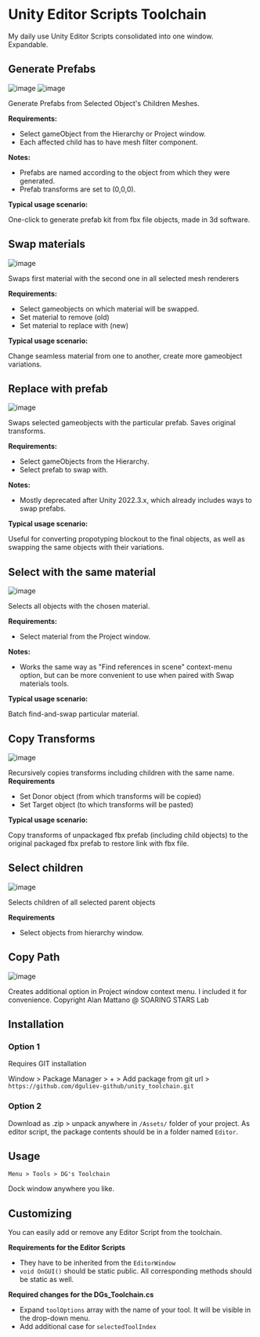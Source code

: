 # Unity Editor Scripts Toolchain
My daily use Unity Editor Scripts consolidated into one window. Expandable.
## Generate Prefabs
![image](https://github.com/dguliev-github/unity_toolchain/assets/64034875/ed4a2ac7-5ca6-43be-8542-8eb5f9bd71fa)
![image](https://github.com/dguliev-github/unity_toolchain/assets/64034875/2636110c-920b-4f6b-9da4-298b1d0e5449)

Generate Prefabs from Selected Object's Children Meshes. 

**Requirements:**

* Select gameObject from the Hierarchy or Project window.
* Each affected child has to have mesh filter component. 

**Notes:**

* Prefabs are named according to the object from which they were generated.
* Prefab transforms are set to (0,0,0).

**Typical usage scenario:**

One-click to generate prefab kit from fbx file objects, made in 3d software.
## Swap materials
![image](https://github.com/dguliev-github/unity_toolchain/assets/64034875/95da3351-44c8-4830-b2bd-5eb4c8c8ca86)

Swaps first material with the second one in all selected mesh renderers

**Requirements:**

* Select gameobjects on which material will be swapped.
* Set material to remove (old)
* Set material to replace with (new)

**Typical usage scenario:**

Change seamless material from one to another, create more gameobject variations.
## Replace with prefab
![image](https://github.com/dguliev-github/unity_toolchain/assets/64034875/6292e340-a691-457f-997c-e176e2b2f0dd)

Swaps selected gameobjects with the particular prefab. Saves original transforms.

**Requirements:**

* Select gameObjects from the Hierarchy.
* Select prefab to swap with.

**Notes:**

* Mostly deprecated after Unity 2022.3.x, which already includes ways to swap prefabs.

**Typical usage scenario:**

Useful for converting propotyping blockout to the final objects, as well as swapping the same objects with their variations.
## Select with the same material
![image](https://github.com/dguliev-github/unity_toolchain/assets/64034875/3ec2df31-0495-4cdb-bc5c-01982e777745)

Selects all objects with the chosen material.

**Requirements:**

* Select material from the Project window.

**Notes:**

* Works the same way as "Find references in scene" context-menu option, but can be more convenient to use when paired with Swap materials tools.

**Typical usage scenario:**

Batch find-and-swap particular material.

## Copy Transforms
![image](https://github.com/dguliev-github/unity_toolchain/assets/64034875/c7513f20-5ad6-4a68-bf84-93e2716be547)

Recursively copies transforms including children with the same name.
**Requirements**
* Set Donor object (from which transforms will be copied)
* Set Target object (to which transforms will be pasted)

**Typical usage scenario:**

Copy transforms of unpackaged fbx prefab (including child objects) to the original packaged fbx prefab to restore link with fbx file.

## Select children
![image](https://github.com/dguliev-github/unity_toolchain/assets/64034875/1e0c98f6-b233-4b59-9009-07cfa907b2d9)

Selects children of all selected parent objects

**Requirements**
* Select objects from hierarchy window.

## Copy Path
![image](https://github.com/dguliev-github/unity_toolchain/assets/64034875/e9f1e4b3-4f6c-409d-a4b1-350f975e4c92)

Creates additional option in Project window context menu. I included it for convenience.
Copyright Alan Mattano @ SOARING STARS Lab

## Installation
### Option 1

Requires GIT installation

Window > Package Manager > + > Add package from git url > `https://github.com/dguliev-github/unity_toolchain.git`

### Option 2
Download as .zip > unpack anywhere in `/Assets/` folder of your project. As editor script, the package contents should be in a folder named `Editor`.

## Usage

`Menu > Tools > DG's Toolchain`

Dock window anywhere you like.

## Customizing
You can easily add or remove any Editor Script from the toolchain.

**Requirements for the Editor Scripts**

* They have to be inherited from the `EditorWindow`
* `void OnGUI()` should be static public. All corresponding methods should be static as well.

**Required changes for the DGs_Toolchain.cs**

* Expand `toolOptions` array with the name of your tool. It will be visible in the drop-down menu.
* Add additional case for `selectedToolIndex`
